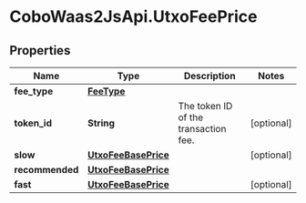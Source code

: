 # CoboWaas2JsApi.UtxoFeePrice

## Properties

Name | Type | Description | Notes
------------ | ------------- | ------------- | -------------
**fee_type** | [**FeeType**](FeeType.md) |  | 
**token_id** | **String** | The token ID of the transaction fee. | [optional] 
**slow** | [**UtxoFeeBasePrice**](UtxoFeeBasePrice.md) |  | [optional] 
**recommended** | [**UtxoFeeBasePrice**](UtxoFeeBasePrice.md) |  | 
**fast** | [**UtxoFeeBasePrice**](UtxoFeeBasePrice.md) |  | [optional] 


